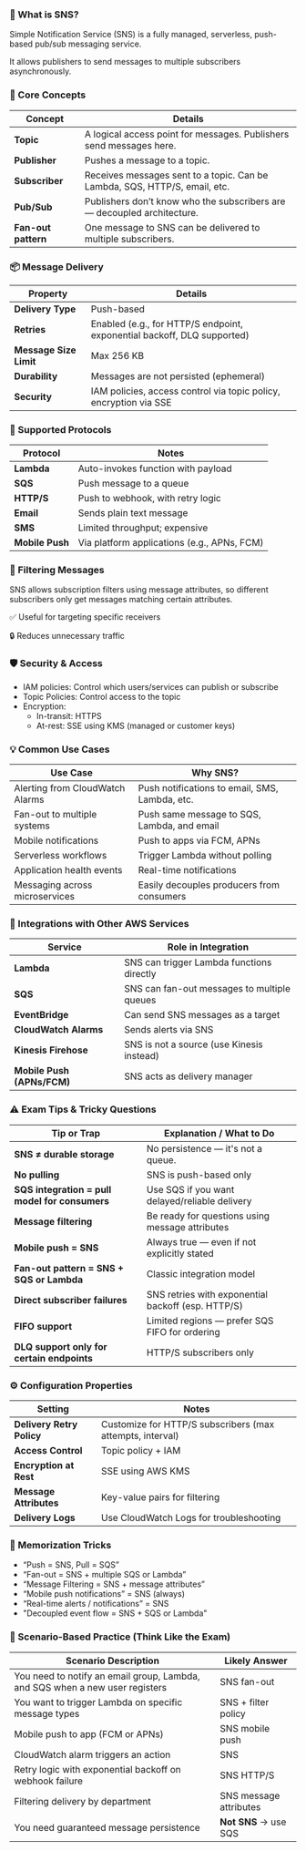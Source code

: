### 🧠 What is SNS?
Simple Notification Service (SNS) is a fully managed, serverless, push-based pub/sub messaging service.

It allows publishers to send messages to multiple subscribers asynchronously.

### 📌 Core Concepts
| Concept             | Details                                                                    |
| ------------------- | -------------------------------------------------------------------------- |
| **Topic**           | A logical access point for messages. Publishers send messages here.        |
| **Publisher**       | Pushes a message to a topic.                                               |
| **Subscriber**      | Receives messages sent to a topic. Can be Lambda, SQS, HTTP/S, email, etc. |
| **Pub/Sub**         | Publishers don’t know who the subscribers are — decoupled architecture.    |
| **Fan-out pattern** | One message to SNS can be delivered to multiple subscribers.               |


### 📦 Message Delivery
| Property               | Details                                                                 |
| ---------------------- | ----------------------------------------------------------------------- |
| **Delivery Type**      | Push-based                                                              |
| **Retries**            | Enabled (e.g., for HTTP/S endpoint, exponential backoff, DLQ supported) |
| **Message Size Limit** | Max 256 KB                                                              |
| **Durability**         | Messages are not persisted (ephemeral)                                  |
| **Security**           | IAM policies, access control via topic policy, encryption via SSE       |

### 🧩 Supported Protocols
| Protocol        | Notes                                       |
| --------------- | ------------------------------------------- |
| **Lambda**      | Auto-invokes function with payload          |
| **SQS**         | Push message to a queue                     |
| **HTTP/S**      | Push to webhook, with retry logic           |
| **Email**       | Sends plain text message                    |
| **SMS**         | Limited throughput; expensive               |
| **Mobile Push** | Via platform applications (e.g., APNs, FCM) |

### 🎯 Filtering Messages
SNS allows subscription filters using message attributes, so different subscribers only get messages matching certain attributes.

✅ Useful for targeting specific receivers

🔒 Reduces unnecessary traffic

### 🛡️ Security & Access
- IAM policies: Control which users/services can publish or subscribe 
- Topic Policies: Control access to the topic
- Encryption:
  - In-transit: HTTPS 
  - At-rest: SSE using KMS (managed or customer keys)

### 💡 Common Use Cases
| Use Case                        | Why SNS?                                       |
| ------------------------------- | ---------------------------------------------- |
| Alerting from CloudWatch Alarms | Push notifications to email, SMS, Lambda, etc. |
| Fan-out to multiple systems     | Push same message to SQS, Lambda, and email    |
| Mobile notifications            | Push to apps via FCM, APNs                     |
| Serverless workflows            | Trigger Lambda without polling                 |
| Application health events       | Real-time notifications                        |
| Messaging across microservices  | Easily decouples producers from consumers      |

### 🔗 Integrations with Other AWS Services
| Service                    | Role in Integration                         |
| -------------------------- | ------------------------------------------- |
| **Lambda**                 | SNS can trigger Lambda functions directly   |
| **SQS**                    | SNS can fan-out messages to multiple queues |
| **EventBridge**            | Can send SNS messages as a target           |
| **CloudWatch Alarms**      | Sends alerts via SNS                        |
| **Kinesis Firehose**       | SNS is not a source (use Kinesis instead)   |
| **Mobile Push (APNs/FCM)** | SNS acts as delivery manager                |


### ⚠️ Exam Tips & Tricky Questions
| Tip or Trap                                    | Explanation / What to Do                           |
| ---------------------------------------------- | -------------------------------------------------- |
| **SNS ≠ durable storage**                      | No persistence — it's not a queue.                 |
| **No pulling**                                 | SNS is push-based only                             |
| **SQS integration = pull model for consumers** | Use SQS if you want delayed/reliable delivery      |
| **Message filtering**                          | Be ready for questions using message attributes    |
| **Mobile push = SNS**                          | Always true — even if not explicitly stated        |
| **Fan-out pattern = SNS + SQS or Lambda**      | Classic integration model                          |
| **Direct subscriber failures**                 | SNS retries with exponential backoff (esp. HTTP/S) |
| **FIFO support**                               | Limited regions — prefer SQS FIFO for ordering     |
| **DLQ support only for certain endpoints**     | HTTP/S subscribers only                            |


### ⚙️ Configuration Properties
| Setting                   | Notes                                                     |
| ------------------------- | --------------------------------------------------------- |
| **Delivery Retry Policy** | Customize for HTTP/S subscribers (max attempts, interval) |
| **Access Control**        | Topic policy + IAM                                        |
| **Encryption at Rest**    | SSE using AWS KMS                                         |
| **Message Attributes**    | Key-value pairs for filtering                             |
| **Delivery Logs**         | Use CloudWatch Logs for troubleshooting                   |


### 🧠 Memorization Tricks
- “Push = SNS, Pull = SQS” 
- “Fan-out = SNS + multiple SQS or Lambda” 
- “Message Filtering = SNS + message attributes” 
- “Mobile push notifications” = SNS (always)
- “Real-time alerts / notifications” = SNS
- "Decoupled event flow = SNS + SQS or Lambda"

### 🧪 Scenario-Based Practice (Think Like the Exam)
| Scenario Description                                                         | Likely Answer          |
| ---------------------------------------------------------------------------- | ---------------------- |
| You need to notify an email group, Lambda, and SQS when a new user registers | SNS fan-out            |
| You want to trigger Lambda on specific message types                         | SNS + filter policy    |
| Mobile push to app (FCM or APNs)                                             | SNS mobile push        |
| CloudWatch alarm triggers an action                                          | SNS                    |
| Retry logic with exponential backoff on webhook failure                      | SNS HTTP/S             |
| Filtering delivery by department                                             | SNS message attributes |
| You need guaranteed message persistence                                      | **Not SNS** → use SQS  |


